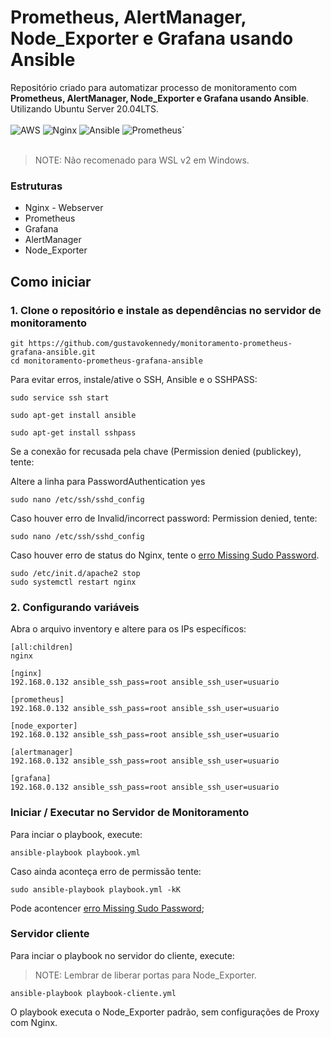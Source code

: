 # Prometheus, AlertManager, Node_Exporter e Grafana usando Ansible
Repositório criado para automatizar processo de monitoramento com <B>Prometheus, AlertManager, Node_Exporter e Grafana usando Ansible</B>. Utilizando Ubuntu Server 20.04LTS.
<br /><br />
        <img alt="AWS" src="https://img.shields.io/badge/Amazon_AWS-232F3E?style=for-the-badge&logo=amazon-aws&logoColor=white">
        <img alt="Nginx" src="https://img.shields.io/badge/Nginx-009639?style=for-the-badge&logo=nginx&logoColor=white">
        <img alt="Ansible" src="https://img.shields.io/badge/Ansible-000000?style=for-the-badge&logo=Ansible&logoColor=white">
        <img alt="Prometheus`" src="https://img.shields.io/badge/Prometheus-E6522C?style=for-the-badge&logo=prometheus&logoColor=white">
<br /><br />

> NOTE: Não recomenado para WSL v2 em Windows.

### Estruturas
* Nginx - Webserver
* Prometheus
* Grafana
* AlertManager
* Node_Exporter

## Como iniciar
### 1. Clone o repositório e instale as dependências no servidor de monitoramento

```
git https://github.com/gustavokennedy/monitoramento-prometheus-grafana-ansible.git
cd monitoramento-prometheus-grafana-ansible
```
Para evitar erros, instale/ative o SSH, Ansible e o SSHPASS:

```
sudo service ssh start

sudo apt-get install ansible

sudo apt-get install sshpass
```

Se a conexão for recusada pela chave (Permission denied (publickey), tente:

Altere a linha para PasswordAuthentication yes

```
sudo nano /etc/ssh/sshd_config
```

Caso houver erro de Invalid/incorrect password: Permission denied, tente:

```
sudo nano /etc/ssh/sshd_config
```

Caso houver erro de status do Nginx, tente o [erro Missing Sudo Password](https://github.com/gustavokennedy/resolvendo-missing-sudo-password-ansible).

```
sudo /etc/init.d/apache2 stop
sudo systemctl restart nginx
```

### 2. Configurando variáveis

Abra o arquivo inventory e altere para os IPs específicos:

```
[all:children]
nginx

[nginx]
192.168.0.132 ansible_ssh_pass=root ansible_ssh_user=usuario

[prometheus]
192.168.0.132 ansible_ssh_pass=root ansible_ssh_user=usuario

[node_exporter]
192.168.0.132 ansible_ssh_pass=root ansible_ssh_user=usuario

[alertmanager]
192.168.0.132 ansible_ssh_pass=root ansible_ssh_user=usuario

[grafana]
192.168.0.132 ansible_ssh_pass=root ansible_ssh_user=usuario
```

### Iniciar / Executar no Servidor de Monitoramento

Para inciar o playbook, execute:

```
ansible-playbook playbook.yml
```

Caso ainda aconteça erro de permissão tente:

```
sudo ansible-playbook playbook.yml -kK 
```

Pode acontencer [erro Missing Sudo Password](https://github.com/gustavokennedy/resolvendo-missing-sudo-password-ansible);

### Servidor cliente

Para inciar o playbook no servidor do cliente, execute:

> NOTE: Lembrar de liberar portas para Node_Exporter.

```
ansible-playbook playbook-cliente.yml
```
O playbook executa o Node_Exporter padrão, sem configurações de Proxy com Nginx.
